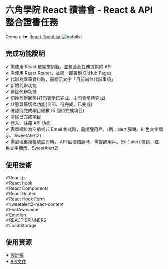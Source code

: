 # 六角學院 React 讀書會 - React & API 整合證書任務
Demo url&#9755; [React-TodoList](https://annielin28815.github.io/react-todolist-api/)
![todolist](https://i.imgur.com/0FG8udV.png)

## 完成功能說明
&#10004; 需使用 React 框架來挑戰，並整合此任務提供的 API</br>
&#10004; 需使用 React Router，並統一部署到 GitHub Pages</br>
&#10004; 代辦為零筆資料時，需顯示文字「目前尚無代辦事項」</br>
&#10004; 新增代辦功能</br>
&#10004; 移除代辦功能</br>
&#10004; 切換代辦狀態(打勾表示已完成、未勾表示待完成)</br>
&#10004; 狀態頁籤切換功能(全部、待完成、已完成)</br>
&#10004; 確認待完成項目總數 (5 個待完成項目)</br>
&#10004; 清除已完成項目</br>
&#10004; 登入、註冊 API 功能</br>
&#10004; 表單欄位為空值或非 Email 格式時，需提醒用戶。(例：alert 彈跳、紅色文字顯示、SweetAlert2)</br>
&#10004; 需處理重複帳號註冊時， API 回傳錯誤時，需提醒用戶。(例：alert 彈跳、紅色文字顯示、SweetAlert2)</br>

## 使用技術
&#10000;React.js</br>
&#10000;React hook</br>
&#10000;React Components</br>
&#10000;React Router</br>
&#10000;React Hook Form</br>
&#10000;sweetalert2-react-content</br>
&#10000;FontAwesome</br>
&#10000;Emotion</br>
&#10000;REACT SPINNERS</br>
&#10000;LocalStorage</br>

## 使用資源
&#10022; [設計稿](https://www.figma.com/file/pFivfS3rDX3N3u3dN9aIlx/TodoList?node-id=0%3A1)</br>
&#10022; [API文件](https://todoo.5xcamp.us/api-docs/index.html)</br>
